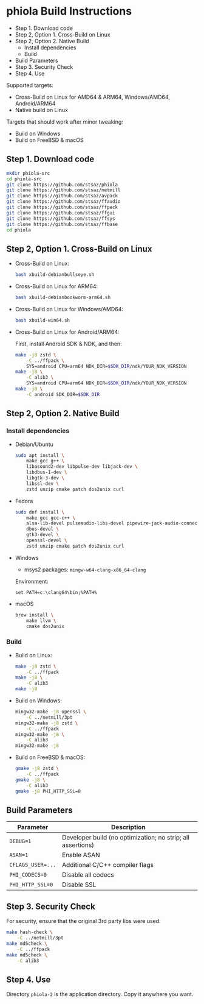 # phiola Build Instructions

* Step 1. Download code
* Step 2, Option 1. Cross-Build on Linux
* Step 2, Option 2. Native Build
	* Install dependencies
	* Build
* Build Parameters
* Step 3. Security Check
* Step 4. Use


Supported targets:

* Cross-Build on Linux for AMD64 & ARM64, Windows/AMD64, Android/ARM64
* Native build on Linux

Targets that should work after minor tweaking:

* Build on Windows
* Build on FreeBSD & macOS


## Step 1. Download code

```sh
mkdir phiola-src
cd phiola-src
git clone https://github.com/stsaz/phiola
git clone https://github.com/stsaz/netmill
git clone https://github.com/stsaz/avpack
git clone https://github.com/stsaz/ffaudio
git clone https://github.com/stsaz/ffpack
git clone https://github.com/stsaz/ffgui
git clone https://github.com/stsaz/ffsys
git clone https://github.com/stsaz/ffbase
cd phiola
```


## Step 2, Option 1. Cross-Build on Linux

* Cross-Build on Linux:

	```sh
	bash xbuild-debianbullseye.sh
	```

* Cross-Build on Linux for ARM64:

	```sh
	bash xbuild-debianbookworm-arm64.sh
	```

* Cross-Build on Linux for Windows/AMD64:

	```sh
	bash xbuild-win64.sh
	```

* Cross-Build on Linux for Android/ARM64:

	First, install Android SDK & NDK, and then:

	```sh
	make -j8 zstd \
		-C ../ffpack \
		SYS=android CPU=arm64 NDK_DIR=$SDK_DIR/ndk/YOUR_NDK_VERSION
	make -j8 \
		-C alib3 \
		SYS=android CPU=arm64 NDK_DIR=$SDK_DIR/ndk/YOUR_NDK_VERSION
	make -j8 \
		-C android SDK_DIR=$SDK_DIR
	```


## Step 2, Option 2. Native Build

### Install dependencies

* Debian/Ubuntu

	```sh
	sudo apt install \
		make gcc g++ \
		libasound2-dev libpulse-dev libjack-dev \
		libdbus-1-dev \
		libgtk-3-dev \
		libssl-dev \
		zstd unzip cmake patch dos2unix curl
	```

* Fedora

	```sh
	sudo dnf install \
		make gcc gcc-c++ \
		alsa-lib-devel pulseaudio-libs-devel pipewire-jack-audio-connection-kit-devel \
		dbus-devel \
		gtk3-devel \
		openssl-devel \
		zstd unzip cmake patch dos2unix curl
	```

* Windows

	* msys2 packages: `mingw-w64-clang-x86_64-clang`

	Environment:

	```
	set PATH=c:\clang64\bin;%PATH%
	````

* macOS

	```sh
	brew install \
		make llvm \
		cmake dos2unix
	```

### Build

* Build on Linux:

	```sh
	make -j8 zstd \
		-C ../ffpack
	make -j8 \
		-C alib3
	make -j8
	```

* Build on Windows:

	```sh
	mingw32-make -j8 openssl \
		-C ../netmill/3pt
	mingw32-make -j8 zstd \
		-C ../ffpack
	mingw32-make -j8 \
		-C alib3
	mingw32-make -j8
	```

* Build on FreeBSD & macOS:

	```sh
	gmake -j8 zstd \
		-C ../ffpack
	gmake -j8 \
		-C alib3
	gmake -j8 PHI_HTTP_SSL=0
	```


## Build Parameters

| Parameter | Description |
| --- | --- |
| `DEBUG=1`         | Developer build (no optimization; no strip; all assertions) |
| `ASAN=1`          | Enable ASAN |
| `CFLAGS_USER=...` | Additional C/C++ compiler flags |
| `PHI_CODECS=0`    | Disable all codecs |
| `PHI_HTTP_SSL=0`  | Disable SSL |


## Step 3. Security Check

For security, ensure that the original 3rd party libs were used:

```sh
make hash-check \
	-C ../netmill/3pt
make md5check \
	-C ../ffpack
make md5check \
	-C alib3
```


## Step 4. Use

Directory `phiola-2` is the application directory.  Copy it anywhere you want.
